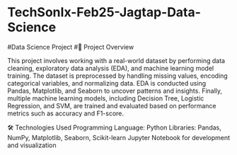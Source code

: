 # TechSonIx-Feb25-Jagtap-Data-Science


#Data Science Project
#📌 Project Overview

This project involves working with a real-world dataset by performing data cleaning, exploratory data analysis (EDA), and machine learning model training. The dataset is preprocessed by handling missing values, encoding categorical variables, and normalizing data. EDA is conducted using Pandas, Matplotlib, and Seaborn to uncover patterns and insights. Finally, multiple machine learning models, including Decision Tree, Logistic Regression, and SVM, are trained and evaluated based on performance metrics such as accuracy and F1-score.

🛠 Technologies Used
Programming Language: Python
Libraries: Pandas, NumPy, Matplotlib, Seaborn, Scikit-learn
Jupyter Notebook for development and visualization
